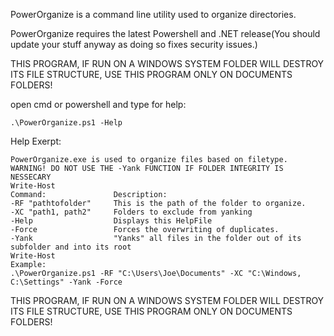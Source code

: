 PowerOrganize is a command line utility used to organize directories.

PowerOrganize requires the latest Powershell and .NET release(You should update your stuff anyway as doing so fixes security issues.)

THIS PROGRAM, IF RUN ON A WINDOWS SYSTEM FOLDER WILL DESTROY ITS FILE STRUCTURE, USE THIS PROGRAM ONLY ON DOCUMENTS FOLDERS!

open cmd or powershell and type for help:

	.\PowerOrganize.ps1 -Help

Help Exerpt:

	PowerOrganize.exe is used to organize files based on filetype.
	WARNING! DO NOT USE THE -Yank FUNCTION IF FOLDER INTEGRITY IS NESSECARY
	Write-Host
	Command:               Description:
	-RF "pathtofolder"     This is the path of the folder to organize.
	-XC "path1, path2"     Folders to exclude from yanking
	-Help                  Displays this HelpFile
	-Force                 Forces the overwriting of duplicates.
	-Yank                  "Yanks" all files in the folder out of its subfolder and into its root
	Write-Host
	Example:
	.\PowerOrganize.ps1 -RF "C:\Users\Joe\Documents" -XC "C:\Windows, C:\Settings" -Yank -Force

THIS PROGRAM, IF RUN ON A WINDOWS SYSTEM FOLDER WILL DESTROY ITS FILE STRUCTURE, USE THIS PROGRAM ONLY ON DOCUMENTS FOLDERS!
